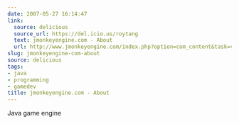 ```yaml
---
date: 2007-05-27 16:14:47
link:
  source: delicious
  source_url: https://del.icio.us/roytang
  text: jmonkeyengine.com - About
  url: http://www.jmonkeyengine.com/index.php?option=com_content&task=view&id=21&Itemid=72
slug: jmonkeyengine-com-about
source: delicious
tags:
- java
- programming
- gamedev
title: jmonkeyengine.com - About
---
```


Java game engine